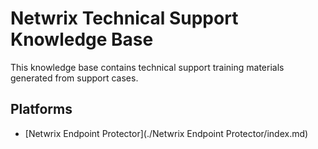 # Netwrix Technical Support Knowledge Base

This knowledge base contains technical support training materials generated from support cases.

## Platforms

- [Netwrix Endpoint Protector](./Netwrix Endpoint Protector/index.md)
